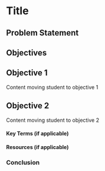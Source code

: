 # Title

## Problem Statement

## Objectives

## Objective 1

Content moving student to objective 1

## Objective 2

Content moving student to objective 2

#### Key Terms (if applicable)

#### Resources (if applicable)

### Conclusion
